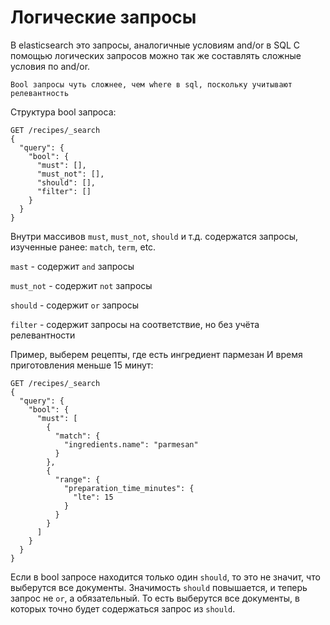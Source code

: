 # Логические запросы

В elasticsearch это запросы, аналогичные условиям and/or в SQL
С помощью логических запросов можно так же составлять сложные условия по and/or.

    Bool запросы чуть сложнее, чем where в sql, поскольку учитывают релевантность

Структура bool запроса:
```http
GET /recipes/_search
{
  "query": {
    "bool": {
      "must": [],
      "must_not": [],
      "should": [],
      "filter": []
    }
  }
}
```

Внутри массивов `must`, `must_not`, `should` и т.д. содержатся запросы, изученные ранее: `match`, `term`, etc.

`mast` - содержит `and` запросы

`must_not` - содержит `not` запросы

`should` - содержит `or` запросы

`filter` - содержит запросы на соответствие, но без учёта релевантности

Пример, выберем рецепты, где есть ингредиент пармезан И время приготовления меньше 15 минут:

```http
GET /recipes/_search
{
  "query": {
    "bool": {
      "must": [
        {
          "match": {
            "ingredients.name": "parmesan"
          }
        },
        {
          "range": {
            "preparation_time_minutes": {
              "lte": 15
            }
          }
        }
      ]
    }
  }
}
```

Если в bool запросе находится только один `should`, то это не значит, что выберутся все документы.
Значимость `should` повышается, и теперь запрос не `or`, а обязательный. То есть выберутся все документы,
в которых точно будет содержаться запрос из `should`.

